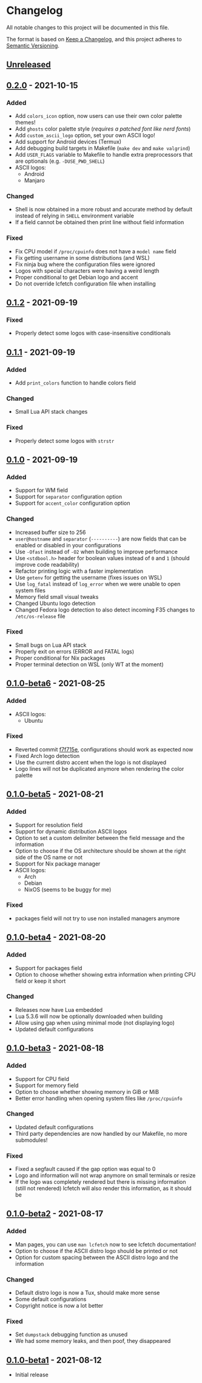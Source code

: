 # Changelog
All notable changes to this project will be documented in this file.

The format is based on [Keep a Changelog](https://keepachangelog.com/en/1.0.0/),
and this project adheres to [Semantic Versioning](https://semver.org/spec/v2.0.0.html).

## [Unreleased]

## [0.2.0] - 2021-10-15

### Added

- Add `colors_icon` option, now users can use their own color palette themes!
- Add `ghosts` color palette style (_requires a patched font like nerd fonts_)
- Add `custom_ascii_logo` option, set your own ASCII logo!
- Add support for Android devices (Termux)
- Add debugging build targets in Makefile (`make dev` and `make valgrind`)
- Add `USER_FLAGS` variable to Makefile to handle extra preprocessors that are optionals (e.g. `-DUSE_PWD_SHELL`)
- ASCII logos:
  - Android
  - Manjaro

### Changed

- Shell is now obtained in a more robust and accurate method by default instead of relying in `SHELL` environment variable
- If a field cannot be obtained then print line without field information

### Fixed

- Fix CPU model if `/proc/cpuinfo` does not have a `model name` field
- Fix getting username in some distributions (and WSL)
- Fix ninja bug where the configuration files were ignored
- Logos with special characters were having a weird length
- Proper conditional to get Debian logo and accent
- Do not override lcfetch configuration file when installing

## [0.1.2] - 2021-09-19

### Fixed

- Properly detect some logos with case-insensitive conditionals

## [0.1.1] - 2021-09-19

### Added

- Add `print_colors` function to handle colors field

### Changed

- Small Lua API stack changes

### Fixed

- Properly detect some logos with `strstr`

## [0.1.0] - 2021-09-19

### Added

- Support for WM field
- Support for `separator` configuration option
- Support for `accent_color` configuration option

### Changed

- Increased buffer size to 256
- `user@hostname` and `separator` (`----------`) are now fields that can be enabled or disabled in your configurations
- Use `-Ofast` instead of `-O2` when building to improve performance
- Use `<stdbool.h>` header for boolean values instead of `0` and `1` (should improve code readability)
- Refactor printing logic with a faster implementation
- Use `getenv` for getting the username (fixes issues on WSL)
- Use `log_fatal` instead of `log_error` when we were unable to open system files
- Memory field small visual tweaks
- Changed Ubuntu logo detection
- Changed Fedora logo detection to also detect incoming F35 changes to `/etc/os-release` file

### Fixed

- Small bugs on Lua API stack
- Properly exit on errors (ERROR and FATAL logs) 
- Proper conditional for Nix packages
- Proper terminal detection on WSL (only WT at the moment)

## [0.1.0-beta6] - 2021-08-25

### Added

- ASCII logos:
  - Ubuntu

### Fixed

- Reverted commit [f7f715e](https://github.com/NTBBloodbath/lcfetch/commit/f7f715e19f7274526052632f37912f185a259327), configurations should
    work as expected now
- Fixed Arch logo detection
- Use the current distro accent when the logo is not displayed
- Logo lines will not be duplicated anymore when rendering the color palette

## [0.1.0-beta5] - 2021-08-21

### Added

- Support for resolution field
- Support for dynamic distribution ASCII logos
- Option to set a custom delimiter between the field message and the information
- Option to choose if the OS architecture should be shown at the right side of the OS name or not
- Support for Nix package manager
- ASCII logos:
  - Arch
  - Debian
  - NixOS (seems to be buggy for me)

### Fixed

- packages field will not try to use non installed managers anymore

## [0.1.0-beta4] - 2021-08-20

### Added

- Support for packages field
- Option to choose whether showing extra information when printing CPU field
  or keep it short

### Changed

- Releases now have Lua embedded
- Lua 5.3.6 will now be optionally downloaded when building
- Allow using gap when using minimal mode (not displaying logo)
- Updated default configurations

## [0.1.0-beta3] - 2021-08-18

### Added

- Support for CPU field
- Support for memory field
- Option to choose whether showing memory in GiB or MiB
- Better error handling when opening system files like `/proc/cpuinfo`

### Changed

- Updated default configurations
- Third party dependencies are now handled by our Makefile, no more submodules!

### Fixed

- Fixed a segfault caused if the gap option was equal to 0
- Logo and information will not wrap anymore on small terminals or resize
- If the logo was completely rendered but there is missing information (still not rendered)
    lcfetch will also render this information, as it should be

## [0.1.0-beta2] - 2021-08-17

### Added

- Man pages, you can use `man lcfetch` now to see lcfetch documentation!
- Option to choose if the ASCII distro logo should be printed or not
- Option for custom spacing between the ASCII distro logo and the information

### Changed

- Default distro logo is now a Tux, should make more sense
- Some default configurations
- Copyright notice is now a lot better

### Fixed

- Set `dumpstack` debugging function as unused
- We had some memory leaks, and then poof, they disappeared

## [0.1.0-beta1] - 2021-08-12

- Initial release

[Unreleased]: https://github.com/NTBBloodbath/lcfetch/compare/v0.2.0...HEAD
[0.2.0]: https://github.com/NTBBloodbath/lcfetch/compare/v0.1.2..v0.2.0
[0.1.2]: https://github.com/NTBBloodbath/lcfetch/compare/v0.1.1..v0.1.2
[0.1.1]: https://github.com/NTBBloodbath/lcfetch/compare/v0.1.0..v0.1.1
[0.1.0]: https://github.com/NTBBloodbath/lcfetch/compare/v0.1.0-beta6..v0.1.0
[0.1.0-beta6]: https://github.com/NTBBloodbath/lcfetch/compare/v0.1.0-beta5..v0.1.0-beta6
[0.1.0-beta5]: https://github.com/NTBBloodbath/lcfetch/compare/v0.1.0-beta4..v0.1.0-beta5
[0.1.0-beta4]: https://github.com/NTBBloodbath/lcfetch/compare/v0.1.0-beta3..v0.1.0-beta4
[0.1.0-beta3]: https://github.com/NTBBloodbath/lcfetch/compare/v0.1.0-beta2..v0.1.0-beta3
[0.1.0-beta2]: https://github.com/NTBBloodbath/lcfetch/compare/v0.1.0-beta1..v0.1.0-beta2
[0.1.0-beta1]: https://github.com/NTBBloodbath/lcfetch/releases/tag/v0.1.0-beta1
